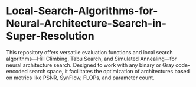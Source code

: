 # Local-Search-Algorithms-for-Neural-Architecture-Search-in-Super-Resolution
This repository offers versatile evaluation functions and local search algorithms—Hill Climbing, Tabu Search, and Simulated Annealing—for neural architecture search. Designed to work with any binary or Gray code-encoded search space, it facilitates the optimization of architectures based on metrics like PSNR, SynFlow, FLOPs, and parameter count. 
